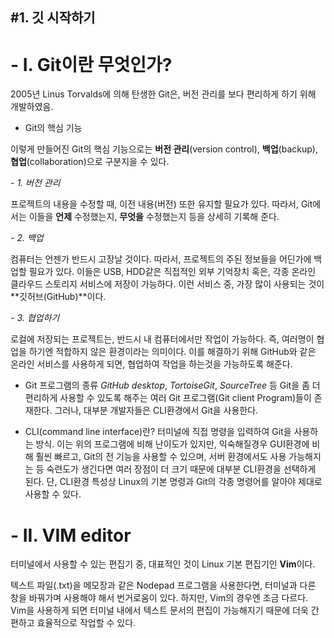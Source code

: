 ## \#1. 깃 시작하기 ##

# - I. Git이란 무엇인가? #

 2005년 Linus Torvalds에 의해 탄생한 Git은, 버전 관리를 보다 편리하게 하기 위해 개발하였음.

- Git의 핵심 기능

 이렇게 만들어진 Git의 핵심 기능으로는 **버전 관리**(version control), **백업**(backup), **협업**(collaboration)으로 구분지을 수 있다.

*- 1. 버전 관리*

 프로젝트의 내용을 수정할 때, 이전 내용(버전) 또한 유지할 필요가 있다. 따라서, Git에서는 이들을 **언제** 수정했는지, **무엇을** 수정했는지 등을 상세히 기록해 준다.

*- 2. 백업*

 컴퓨터는 언젠가 반드시 고장날 것이다. 따라서, 프로젝트의 주된 정보들을 어딘가에 백업할 필요가 있다. 이들은 USB, HDD같은 직접적인 외부 기억장치 혹은, 각종 온라인 클라우드 스토리지 서비스에 저장이 가능하다. 이런 서비스 중, 가장 많이 사용되는 것이 **깃허브(GitHub)**이다.

*- 3. 협업하기*

 로컬에 저장되는 프로젝트는, 반드시 내 컴퓨터에서만 작업이 가능하다. 즉, 여러명이 협업을 하기엔 적합하지 않은 환경이라는 의미이다.
 이를 해결하기 위해 GitHub와 같은 온라인 서비스를 사용하게 되면, 협업하여 작업을 하는것을 가능하도록 해준다.

- Git 프로그램의 종류
 *GitHub desktop*, *TortoiseGit*, *SourceTree* 등 Git을 좀 더 편리하게 사용할 수 있도록 해주는 여러 Git 프로그램(Git client Program)들이 존재한다.
 그러나, 대부분 개발자들은 CLI환경에서 Git을 사용한다.

- CLI(command line interface)란?
 터미널에 직접 명령을 입력하여 Git을 사용하는 방식. 이는 위의 프로그램에 비해 난이도가 있지만, 익숙해질경우 GUI환경에 비해 훨씬 빠르고, Git의 전 기능을 사용할 수 있으며, 서버 환경에서도 사용 가능해지는 등 숙련도가 생긴다면 여러 장점이 더 크기 때문에 대부분 CLI환경을 선택하게 된다.
 단, CLI환경 특성상 Linux의 기본 명령과 Git의 각종 명령어를 알아야 제대로 사용할 수 있다.

# - II. VIM editor #
 터미널에서 사용할 수 있는 편집기 중, 대표적인 것이 Linux 기본 편집기인 **Vim**이다.

 텍스트 파일(.txt)을 메모장과 같은 Nodepad 프로그램을 사용한다면, 터미널과 다른 창을 바꿔가며 사용해야 해서 번거로움이 있다.
 하지만, Vim의 경우엔 조금 다르다. Vim을 사용하게 되면 터미널 내에서 텍스트 문서의 편집이 가능해지기 때문에 더욱 간편하고 효율적으로 작업할 수 있다.